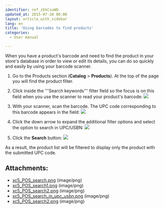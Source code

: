 ```yaml
---
identifier: ref_zEkCsuWQ
updated_at: 2015-07-28 00:00
layout: article_with_sidebar
lang: en
title: 'Using barcodes to find products'
categories:
  - User manual

---
```



When you have a product's barcode and need to find the product in your store's database in order to view or edit its details, you can do so quickly and easily by using your barcode scanner.

1.  Go to the Products section (**Catalog** > **Products**). At the top of the page you will find the product filter.
2.  Click inside the '''Search keywords''' filter field so the focus is on this field when you use the scanner to read your product's barcode:
    ![]({{site.baseurl}}/attachments/8750357/8718941.png?effects=drop-shadow)

3.  With your scanner, scan the barcode. The UPC code corresponding to this barcode appears in the field:
    ![]({{site.baseurl}}/attachments/8750357/8718942.png?effects=drop-shadow)

4.  Click the down arrow to expand the additional filter options and select the option to search in UPC/USBN:
    ![]({{site.baseurl}}/attachments/8750357/8718944.png?effects=drop-shadow)

5.  Click the **Search** button:
    ![]({{site.baseurl}}/attachments/8750357/8718943.png?effects=drop-shadow)

As a result, the product list will be filtered to display only the product with the submitted UPC code.

## Attachments:

* [xc5_POS_search.png]({{site.baseurl}}/attachments/8750357/8718941.png) (image/png)
* [xc5_POS_search1.png]({{site.baseurl}}/attachments/8750357/8718942.png) (image/png)
* [xc5_POS_search2.png]({{site.baseurl}}/attachments/8750357/8718945.png) (image/png)
* [xc5_POS_search_in_upc_usbn.png]({{site.baseurl}}/attachments/8750357/8718944.png) (image/png)
* [xc5_POS_search2.png]({{site.baseurl}}/attachments/8750357/8718943.png) (image/png)